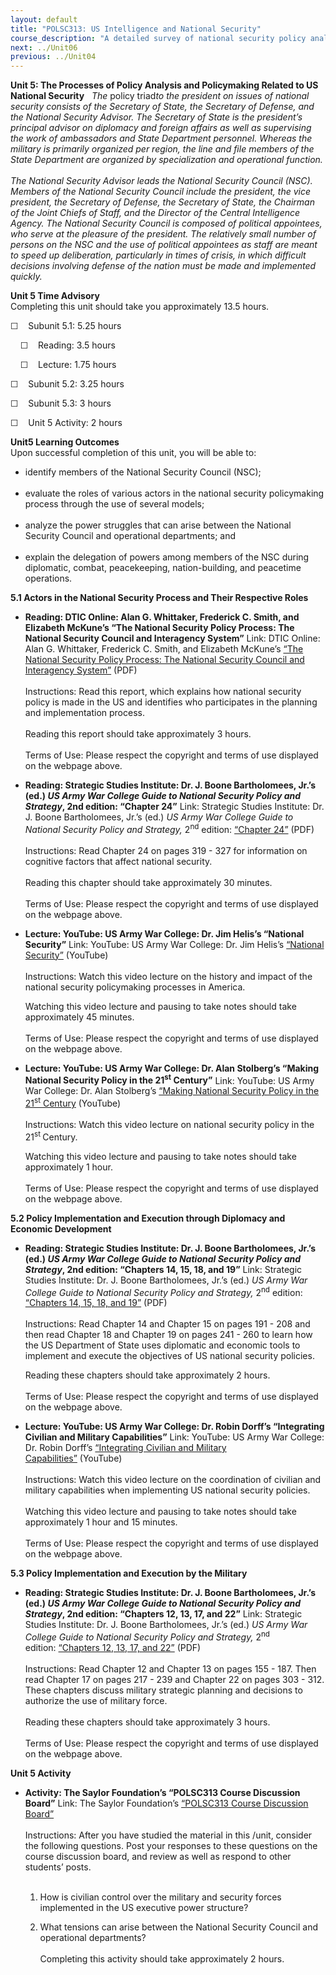 ```yaml
---
layout: default
title: "POLSC313: US Intelligence and National Security"
course_description: "A detailed survey of national security policy analysis and the United States intelligence community, examining strategic thought and strategy formulation, national security issues and threats, and the political and military institutions involved in the formulation and execution of national security policy."
next: ../Unit06
previous: ../Unit04
---
```

**Unit 5: The Processes of Policy Analysis and Policymaking Related to
US National Security** <span id="5"></span> 
*The* policy triad*to the president on issues of national security
consists of the Secretary of State, the Secretary of Defense, and the
National Security Advisor. The Secretary of State is the president’s
principal advisor on diplomacy and foreign affairs as well as
supervising the work of ambassadors and State Department personnel.
Whereas the military is primarily organized per region, the line and
file members of the State Department are organized by specialization and
operational function.*  
    
 *The National Security Advisor leads the National Security Council
(NSC). Members of the National Security Council include the president,
the vice president, the Secretary of Defense, the Secretary of State,
the Chairman of the Joint Chiefs of Staff, and the Director of the
Central Intelligence Agency. The National Security Council is composed
of political appointees, who serve at the pleasure of the president. The
relatively small number of persons on the NSC and the use of political
appointees as staff are meant to speed up deliberation, particularly in
times of crisis, in which difficult decisions involving defense of the
nation must be made and implemented quickly.*

**Unit 5 Time Advisory**  
Completing this unit should take you approximately 13.5 hours.  
  
 ☐    Subunit 5.1: 5.25 hours  
  
     ☐    Reading: 3.5 hours  
  
     ☐    Lecture: 1.75 hours  
  
 ☐    Subunit 5.2: 3.25 hours  
  
 ☐    Subunit 5.3: 3 hours  
  
 ☐    Unit 5 Activity: 2 hours

**Unit5 Learning Outcomes**  
Upon successful completion of this unit, you will be able to:  
-   identify members of the National Security Council (NSC);  
      
-   evaluate the roles of various actors in the national security
    policymaking process through the use of several models;  
      
-   analyze the power struggles that can arise between the National
    Security Council and operational departments; and  
      
-   explain the delegation of powers among members of the NSC during
    diplomatic, combat, peacekeeping, nation-building, and peacetime
    operations.

**5.1 Actors in the National Security Process and Their Respective
Roles** <span id="5.1"></span> 
-   **Reading: DTIC Online: Alan G. Whittaker, Frederick C. Smith, and
    Elizabeth McKune’s “The National Security Policy Process: The
    National Security Council and Interagency System”**
    Link: DTIC Online: Alan G. Whittaker, Frederick C. Smith, and
    Elizabeth McKune’s [“The National Security Policy Process: The
    National Security Council and Interagency
    System”](http://www.dtic.mil/cgi-bin/GetTRDoc?Location=U2&doc=GetTRDoc.pdf&AD=ADA502949) (PDF)  
        
     Instructions: Read this report, which explains how national
    security policy is made in the US and identifies who participates in
    the planning and implementation process.  
        
     Reading this report should take approximately 3 hours.  
        
     Terms of Use: Please respect the copyright and terms of use
    displayed on the webpage above.

-   **Reading: Strategic Studies Institute: Dr. J. Boone Bartholomees,
    Jr.’s (ed.) *US Army War College Guide to National Security Policy
    and Strategy*, 2nd edition: “Chapter 24”**
    Link: Strategic Studies Institute: Dr. J. Boone Bartholomees, Jr.’s
    (ed.) *US Army War College Guide to National Security Policy and
    Strategy,* 2<sup>nd</sup> edition: [“Chapter
    24”](http://www.strategicstudiesinstitute.army.mil/pubs/display.cfm?pubid=708) (PDF)  
        
     Instructions: Read Chapter 24 on pages 319 - 327 for information on
    cognitive factors that affect national security.  
        
     Reading this chapter should take approximately 30 minutes.  
        
     Terms of Use: Please respect the copyright and terms of use
    displayed on the webpage above.

-   **Lecture: YouTube: US Army War College: Dr. Jim Helis’s “National
    Security”**
    Link: YouTube: US Army War College: Dr. Jim Helis’s [“National
    Security”](http://www.youtube.com/watch?v=3GrX5ZMmr2c) (YouTube)  
        
     Instructions: Watch this video lecture on the history and impact of
    the national security policymaking processes in America.  
      
     Watching this video lecture and pausing to take notes should take
    approximately 45 minutes.  
        
     Terms of Use: Please respect the copyright and terms of use
    displayed on the webpage above.

-   **Lecture: YouTube: US Army War College: Dr. Alan Stolberg’s “Making
    National Security Policy in the 21<sup>st</sup> Century”**
    Link: YouTube: US Army War College: Dr. Alan Stolberg’s [“Making
    National Security Policy in the 21<sup>st</sup>
    Century](http://www.youtube.com/watch?v=shmv2d0Qel4) (YouTube)  
        
     Instructions: Watch this video lecture on national security policy
    in the 21<sup>st </sup>Century.  
      
     Watching this video lecture and pausing to take notes should take
    approximately 1 hour.  
        
     Terms of Use: Please respect the copyright and terms of use
    displayed on the webpage above.

**5.2 Policy Implementation and Execution through Diplomacy and Economic
Development** <span id="5.2"></span> 
-   **Reading: Strategic Studies Institute: Dr. J. Boone Bartholomees,
    Jr.’s (ed.) *US Army War College Guide to National Security Policy
    and Strategy*, 2nd edition: “Chapters 14, 15, 18, and 19”**
    Link: Strategic Studies Institute: Dr. J. Boone Bartholomees, Jr.’s
    (ed.) *US Army War College Guide to National Security Policy and
    Strategy,* 2<sup>nd</sup> edition: [“Chapters 14, 15, 18, and
    19”](http://www.strategicstudiesinstitute.army.mil/pubs/display.cfm?pubid=708) (PDF)  
        
     Instructions: Read Chapter 14 and Chapter 15 on pages 191 - 208 and
    then read Chapter 18 and Chapter 19 on pages 241 - 260 to learn how
    the US Department of State uses diplomatic and economic tools to
    implement and execute the objectives of US national security
    policies.  
      
     Reading these chapters should take approximately 2 hours.  
        
     Terms of Use: Please respect the copyright and terms of use
    displayed on the webpage above.

-   **Lecture: YouTube: US Army War College: Dr. Robin Dorff’s
    “Integrating Civilian and Military Capabilities”**
    Link: YouTube: US Army War College: Dr. Robin Dorff’s [“Integrating
    Civilian and Military
    Capabilities”](http://www.youtube.com/watch?v=rf0W2JzKrYw) (YouTube)  
        
     Instructions: Watch this video lecture on the coordination of
    civilian and military capabilities when implementing US national
    security policies.  
        
     Watching this video lecture and pausing to take notes should take
    approximately 1 hour and 15 minutes.  
        
     Terms of Use: Please respect the copyright and terms of use
    displayed on the webpage above.

**5.3 Policy Implementation and Execution by the Military** <span
id="5.3"></span> 
-   **Reading: Strategic Studies Institute: Dr. J. Boone Bartholomees,
    Jr.’s (ed.) *US Army War College Guide to National Security Policy
    and Strategy*, 2nd edition: “Chapters 12, 13, 17, and 22”**
    Link: Strategic Studies Institute: Dr. J. Boone Bartholomees, Jr.’s
    (ed.) *US Army War College Guide to National Security Policy and
    Strategy,* 2<sup>nd</sup> edition: [“Chapters 12, 13, 17, and
    22”](http://www.strategicstudiesinstitute.army.mil/pubs/display.cfm?pubid=708) (PDF)  
        
     Instructions: Read Chapter 12 and Chapter 13 on pages 155 -
    187. Then read Chapter 17 on pages 217 - 239 and Chapter 22 on pages
    303 - 312. These chapters discuss military strategic planning and
    decisions to authorize the use of military force.  
        
     Reading these chapters should take approximately 3 hours.  
        
     Terms of Use: Please respect the copyright and terms of use
    displayed on the webpage above.

**Unit 5 Activity** <span id="5.4"></span> 
-   **Activity: The Saylor Foundation’s “POLSC313 Course Discussion
    Board”**
    Link: The Saylor Foundation’s [“POLSC313 Course Discussion
    Board”](http://forums.saylor.org/topic/unit-5-discussion-forum/?view=all)  
        
     Instructions: After you have studied the material in this /unit,
    consider the following questions. Post your responses to these
    questions on the course discussion board, and review as well as
    respond to other students’ posts.  
        
     1. How is civilian control over the military and security forces
    implemented in the US executive power structure?  
      
     2. What tensions can arise between the National Security Council
    and operational departments?  
        
     Completing this activity should take approximately 2 hours.


